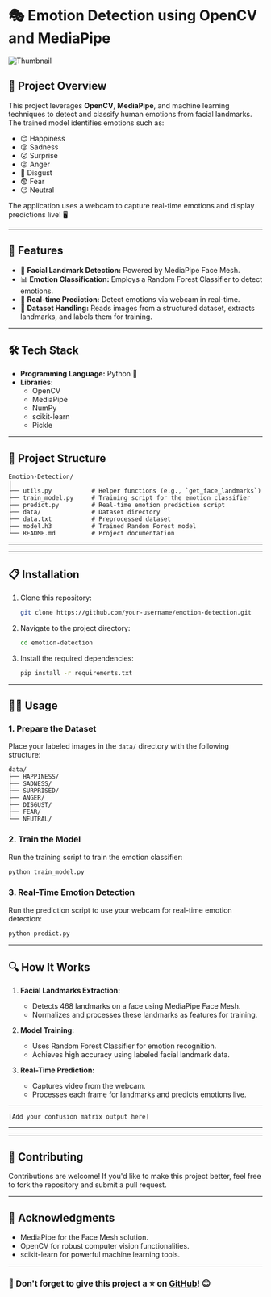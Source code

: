 # 🎭 Emotion Detection using OpenCV and MediaPipe

![Thumbnail](https://your-thumbnail-link-here.com)  


## 📖 Project Overview
This project leverages **OpenCV**, **MediaPipe**, and machine learning techniques to detect and classify human emotions from facial landmarks. The trained model identifies emotions such as:
- 😊 Happiness
- 😢 Sadness
- 😮 Surprise
- 😡 Anger
- 🤢 Disgust
- 😨 Fear
- 😐 Neutral

The application uses a webcam to capture real-time emotions and display predictions live! 🖥️

---

## 🚀 Features
- 🧠 **Facial Landmark Detection:** Powered by MediaPipe Face Mesh.
- 📊 **Emotion Classification:** Employs a Random Forest Classifier to detect emotions.
- 🎥 **Real-time Prediction:** Detect emotions via webcam in real-time.
- 📁 **Dataset Handling:** Reads images from a structured dataset, extracts landmarks, and labels them for training.

---

## 🛠️ Tech Stack
- **Programming Language:** Python 🐍
- **Libraries:**
  - OpenCV
  - MediaPipe
  - NumPy
  - scikit-learn
  - Pickle

---

## 📂 Project Structure
```
Emotion-Detection/
│
├── utils.py           # Helper functions (e.g., `get_face_landmarks`)
├── train_model.py     # Training script for the emotion classifier
├── predict.py         # Real-time emotion prediction script
├── data/              # Dataset directory
├── data.txt           # Preprocessed dataset
├── model.h3           # Trained Random Forest model
└── README.md          # Project documentation
```

---



---

## 📋 Installation
1. Clone this repository:
   ```bash
   git clone https://github.com/your-username/emotion-detection.git
   ```
2. Navigate to the project directory:
   ```bash
   cd emotion-detection
   ```
3. Install the required dependencies:
   ```bash
   pip install -r requirements.txt
   ```

---

## 🧑‍💻 Usage
### 1. Prepare the Dataset
Place your labeled images in the `data/` directory with the following structure:
```
data/
├── HAPPINESS/
├── SADNESS/
├── SURPRISED/
├── ANGER/
├── DISGUST/
├── FEAR/
└── NEUTRAL/
```

### 2. Train the Model
Run the training script to train the emotion classifier:
```bash
python train_model.py
```

### 3. Real-Time Emotion Detection
Run the prediction script to use your webcam for real-time emotion detection:
```bash
python predict.py
```

---

## 🔍 How It Works
1. **Facial Landmarks Extraction:**
   - Detects 468 landmarks on a face using MediaPipe Face Mesh.
   - Normalizes and processes these landmarks as features for training.

2. **Model Training:**
   - Uses Random Forest Classifier for emotion recognition.
   - Achieves high accuracy using labeled facial landmark data.

3. **Real-Time Prediction:**
   - Captures video from the webcam.
   - Processes each frame for landmarks and predicts emotions live.

---

  ```
  [Add your confusion matrix output here]
  ```

---


---

## 🤝 Contributing
Contributions are welcome! If you'd like to make this project better, feel free to fork the repository and submit a pull request. 

---


## 🙌 Acknowledgments
- MediaPipe for the Face Mesh solution.
- OpenCV for robust computer vision functionalities.
- scikit-learn for powerful machine learning tools.

---

### 🌟 Don't forget to give this project a ⭐ on [GitHub](https://github.com/your-username/emotion-detection)! 😊
